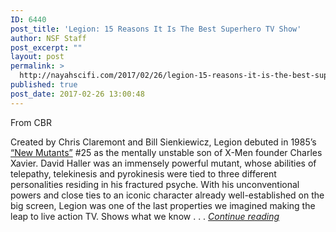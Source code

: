 ```yaml
---
ID: 6440
post_title: 'Legion: 15 Reasons It Is The Best Superhero TV Show'
author: NSF Staff
post_excerpt: ""
layout: post
permalink: >
  http://nayahscifi.com/2017/02/26/legion-15-reasons-it-is-the-best-superhero-tv-show/
published: true
post_date: 2017-02-26 13:00:48
---
```

From CBR

Created by Chris Claremont and Bill Sienkiewicz, Legion debuted in 1985’s <a href="http://www.cbr.com/tag/new-mutants" target="_blank">“New Mutants”</a> #25 as the mentally unstable son of X-Men founder Charles Xavier. David Haller was an immensely powerful mutant, whose abilities of telepathy, telekinesis and pyrokinesis were tied to three different personalities residing in his fractured psyche. With his unconventional powers and close ties to an iconic character already well-established on the big screen, Legion was one of the last properties we imagined making the leap to live action TV. Shows what we know . . . <em><a href="http://www.cbr.com/legion-15-reasons-it-is-the-best-superhero-tv-show/">Continue reading</a></em>